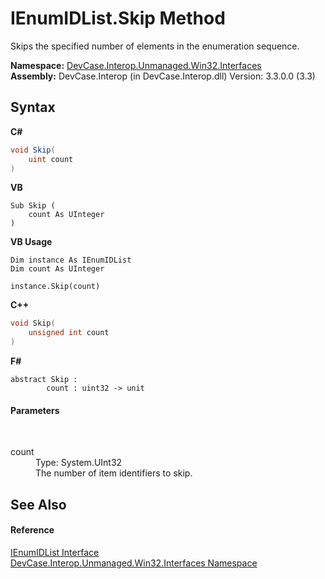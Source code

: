 # IEnumIDList.Skip Method 
 

Skips the specified number of elements in the enumeration sequence.

**Namespace:**&nbsp;<a href="N_DevCase_Interop_Unmanaged_Win32_Interfaces">DevCase.Interop.Unmanaged.Win32.Interfaces</a><br />**Assembly:**&nbsp;DevCase.Interop (in DevCase.Interop.dll) Version: 3.3.0.0 (3.3)

## Syntax

**C#**<br />
``` C#
void Skip(
	uint count
)
```

**VB**<br />
``` VB
Sub Skip ( 
	count As UInteger
)
```

**VB Usage**<br />
``` VB Usage
Dim instance As IEnumIDList
Dim count As UInteger

instance.Skip(count)
```

**C++**<br />
``` C++
void Skip(
	unsigned int count
)
```

**F#**<br />
``` F#
abstract Skip : 
        count : uint32 -> unit 

```


#### Parameters
&nbsp;<dl><dt>count</dt><dd>Type: System.UInt32<br />The number of item identifiers to skip.</dd></dl>

## See Also


#### Reference
<a href="T_DevCase_Interop_Unmanaged_Win32_Interfaces_IEnumIDList">IEnumIDList Interface</a><br /><a href="N_DevCase_Interop_Unmanaged_Win32_Interfaces">DevCase.Interop.Unmanaged.Win32.Interfaces Namespace</a><br />